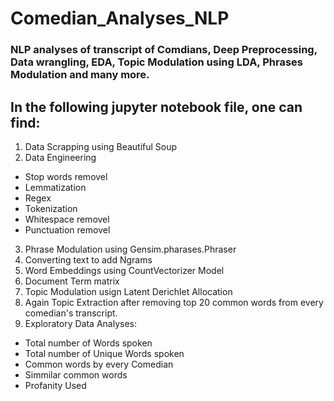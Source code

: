 # Comedian_Analyses_NLP
### NLP analyses of transcript of Comdians, Deep Preprocessing, Data wrangling, EDA, Topic Modulation using LDA, Phrases Modulation and  many more.
## In the following jupyter notebook file, one can find:
1. Data Scrapping using Beautiful Soup
2. Data Engineering
  * Stop words removel
  * Lemmatization
  * Regex
  * Tokenization
  * Whitespace removel
  * Punctuation removel
3. Phrase Modulation using Gensim.pharases.Phraser
4. Converting text to add Ngrams
5. Word Embeddings using CountVectorizer Model
6. Document Term matrix
7. Topic Modulation usign Latent Derichlet Allocation
8. Again Topic Extraction after removing top 20 common words from every comedian's transcript.
9. Exploratory Data Analyses:
  * Total number of Words spoken
  * Total number of Unique Words spoken
  * Common words by every Comedian
  * Simmilar common words
  * Profanity Used
